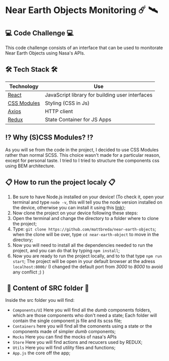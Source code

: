 # Near Earth Objects Monitoring :comet: :artificial_satellite:

## :computer: Code Challenge :computer:

This code challenge consists of an interface that can be used to monitorate Near Earth Objects using Nasa's APIs.

## :hammer_and_wrench: Tech Stack :hammer_and_wrench:

| Technology | Use  |
|---|---|
|[React](https://reactjs.org/)|JavaScript library for building user interfaces|
|[CSS Modules](https://github.com/css-modules/css-modules)|Styling (CSS in Js)|
|[Axios](https://www.npmjs.com/package/axios)|HTTP client|
|[Redux](https://redux.js.org/)|State Container for JS Apps|

## :interrobang: Why (S)CSS Modules? :interrobang:
As you will se from the code in the project, I decided to use CSS Modules rather than normal SCSS. This choice wasn't made for a particular reason, except for personal taste. I tried to 
I tried to structure the components css using  BEM architecture.

## :clipboard: How to run the project localy :clipboard:	
1. Be sure to have Node.js installed on your device! (To check it, open your terminal and type `node -v`, this will tell you the node version installed on the device, otherwise you can install it using this [link](https://nodejs.org/it/));
2. Now clone the project on your device following these steps:
  1. Open the terminal and change the directory to a folder where to clone the project;
  2. Type: `git clone https://github.com/mattbreda/near-earth-objects`; when the clone will be over, type `cd near-earth-object` to move in the directory;
  3.  Now you will need to install all the dependencies needed to run the project, and you can do that by typing `npm install`;
  4.  Now you are ready to run the project locally, and to to that type `npm run start`; The project will be open in your default browser at the adress `localhost:8000/` (I changed the default port from _3000_ to _8000_ to avoid any conflict ;) )
 
 ##  :telescope: Content of SRC folder :telescope:
 Inside the src folder you will find:
 * `Components/UI` Here you will find all the _dumb_ components folders, which are those components who don't need a state; Each folder will contain the single component js file and its scss file;
 * `Containers` here you will find all the comonents using a state or the components made of simpler _dumb_ components;
 * `Mocks` Here you can find the mocks of nasa's APIs
 * `Store` Here you will find actions and recucers used by REDUX;
 * `Utils` Here you will find utility files and functions;
 * `App.js` the core off the app;
